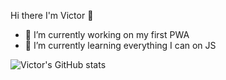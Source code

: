 Hi there I'm Victor 👋

- 🔭 I’m currently working on my first PWA 
- 🌱 I’m currently learning everything I can on JS



![Victor's GitHub stats](https://github-readme-stats.vercel.app/api?username=VictorPolouchine&count_private=true&show_icons=true&?theme=dark)

